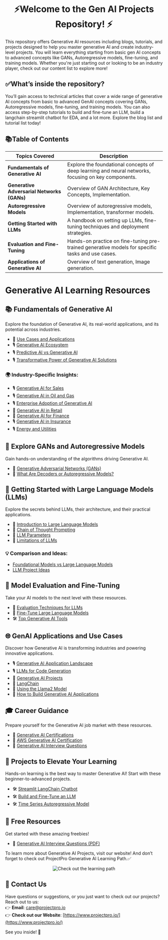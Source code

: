 # <div align="center">⚡Welcome to the Gen AI Projects Repository! ⚡</div>

This repository offers Generative AI resources including blogs, tutorials, and projects designed to help you master generative AI and create industry-level projects. You will learn everything starting from basic gen AI concepts to advanced concepts like GANs, Autoregressive models, fine-tuning, and training models. Whether you're just starting out or looking to be an industry player, check out our content list to explore more!

## ✅What’s inside the repository?  
You’ll gain access to technical articles that cover a wide range of generative AI concepts from basic to advanced GenAI concepts covering GANs, Autoregressive models, fine-tuning, and training models. You can also access step-by-step tutorials to build and fine-tune an LLM, build a langchain streamlit chatbot for EDA, and a lot more. Explore the blog list and tutorial list today! 

## 📚Table of Contents

| Topics Covered                        | Description                                                                                       |
|---------------------------------------|---------------------------------------------------------------------------------------------------|
| **Fundamentals of Generative AI**     | Explore the foundational concepts of deep learning and neural networks, focusing on key components.|
| **Generative Adversarial Networks (GANs)** | Overview of GAN Architecture, Key Concepts, Implementation.                                         |
| **Autoregressive Models**             | Overview of autoregressive models, Implementation, transformer models.                             |
| **Getting Started with LLMs**         | A handbook on setting up LLMs, fine-tuning techniques and deployment strategies.                   |
| **Evaluation and Fine-Tuning**        | Hands-on practice on fine-tuning pre-trained generative models for specific tasks and use cases.                 |
| **Applications of Generative AI**     | Overview of text generation, Image generation.                                                     |

# Generative AI Learning Resources

## 📚 Fundamentals of Generative AI
Explore the foundation of Generative AI, its real-world applications, and its potential across industries.

- 📝 [Use Cases and Applications](<https://www.projectpro.io/article/generative-ai-use-cases-and-applications/1011>)
- 🎙️ [Generative AI Ecosystem](<https://www.projectpro.io/podcast/title/generative-ai-ecosystem>)
- 🎙️ [Predictive AI vs Generative AI](<https://www.projectpro.io/podcast/title/predictive-ai-vs-generative-ai>)
- 🎙️ [Transformative Power of Generative AI Solutions](<https://www.projectpro.io/podcast/title/transformative-power-of-generative-ai-solutions>)

### 🌍 Industry-Specific Insights:
- 🎙️ [Generative AI for Sales](<https://www.projectpro.io/podcast/title/generative-ai-for-sales>)
- 🎙️ [Generative AI in Oil and Gas](<https://www.projectpro.io/podcast/title/generative-ai-in-oil-and-gas>)
- 🎙️ [Enterprise Adoption of Generative AI](<https://www.projectpro.io/podcast/title/enterprise-adoption-of-generative-ai>)
- 📝 [Generative AI in Retail](<https://www.projectpro.io/article/generative-ai-in-retail/1031>)
- 📝 [Generative AI for Finance](<https://www.projectpro.io/article/generative-ai-for-finance/1037>)
- 🎙️ [Generative AI in Insurance](<https://www.projectpro.io/podcast/title/generative-ai-in-insurance>)
- 🎙️ [Energy and Utilities](<https://www.projectpro.io/podcast/title/generative-ai-energy-and-utilities>)

## 🤖 Explore GANs and Autoregressive Models
Gain hands-on understanding of the algorithms driving Generative AI.

- 📝 [Generative Adversarial Networks (GANs)](<https://www.projectpro.io/article/generative-adversarial-networks-gan-based-projects-to-work-on/530>)
- 📝 [What Are Decoders or Autoregressive Models?](<https://www.projectpro.io/recipes/what-are-decoders-or-autoregressive-models-transformers>)

## 🧠 Getting Started with Large Language Models (LLMs)
Explore the secrets behind LLMs, their architecture, and their practical applications.

- 📝 [Introduction to Large Language Models](<https://www.projectpro.io/article/large-language-models/958>)
- 📝 [Chain of Thought Prompting](<https://www.projectpro.io/article/chain-of-thought-prompting-in-llms/981>)
- 📝 [LLM Parameters](<https://www.projectpro.io/article/llm-parameters/1029>)
- 📝 [Limitations of LLMs](<https://www.projectpro.io/article/llm-limitations/1045>)

### 💡 Comparison and Ideas:
- [Foundational Models vs Large Language Models](<https://www.projectpro.io/article/foundational-models-vs-large-language-models/893>)
- [LLM Project Ideas](<https://www.projectpro.io/article/llm-project-ideas/881>)

## 🔧 Model Evaluation and Fine-Tuning
Take your AI models to the next level with these resources.

- 📝 [Evaluation Techniques for LLMs](<https://www.projectpro.io/article/llm-evaluation/1032>)
- 📝 [Fine-Tune Large Language Models](<https://www.projectpro.io/article/fine-tune-llms/974>)
- 🛠️ [Top Generative AI Tools](<https://www.projectpro.io/article/generative-ai-tools/1035>)

## 🌐 GenAI Applications and Use Cases
Discover how Generative AI is transforming industries and powering innovative applications.

- 🎙️ [Generative AI Application Landscape](<https://www.projectpro.io/podcast/title/generative-ai-application-landscape>)
- 🎙️ [LLMs for Code Generation](<https://www.projectpro.io/podcast/title/llms-for-code-generation>)
- 📝 [Generative AI Projects](<https://www.projectpro.io/article/generative-ai-projects/1004>)
- 📝 [LangChain](<https://www.projectpro.io/article/langchain/894>)
- 📝 [Using the Llama2 Model](<https://www.projectpro.io/article/how-to-use-llama2-model/997>)
- 📝 [How to Build Generative AI Applications](https://www.projectpro.io/article/how-to-build-generative-ai-applications/1098)

## 🎓 Career Guidance
Prepare yourself for the Generative AI job market with these resources.

- 📝 [Generative AI Certifications](<https://www.projectpro.io/article/generative-ai-certifications/1017>)
- 📝 [AWS Generative AI Certification](<https://www.projectpro.io/article/aws-generative-ai-certification/1057>)
- 📝 [Generative AI Interview Questions](<https://www.projectpro.io/article/generative-ai-interview-questions-and-answers/1051>)

## 🚀 Projects to Elevate Your Learning
Hands-on learning is the best way to master Generative AI! Start with these beginner-to-advanced projects.

- 🛠️ [Streamlit LangChain Chatbot](<https://www.projectpro.io/project-use-case/streamlit-langchain-chatbot>)
- 🛠️ [Build and Fine-Tune an LLM](<https://www.projectpro.io/project-use-case/llm-project-for-beginners-to-build-and-fine-tune-an-llm>)
- 🛠️ [Time Series Autoregressive Model](<https://www.projectpro.io/project-use-case/time-series-projects-autoregressive-model-python>)

## 🎁 Free Resources
Get started with these amazing freebies!

- 📄 [Generative AI Interview Questions (PDF)](<https://www.projectpro.io/free-learning-resources/generative-ai-interview-questions-and-answers-pdf>)

To learn more about Generative AI Projects, visit our website! And don’t forget to check out ProjectPro Generative AI Learning Path.✅

<p align="center">
  <a href="https://www.projectpro.io/learning-paths/generative-ai-learning-path" target="_blank" style="text-decoration: none;">
    <img src="https://img.shields.io/badge/Check%20out%20the%20learning%20path-28a745?style=for-the-badge&logo=none&logoColor=white" alt="Check out the learning path">
  </a>
</p>

## 💬 Contact Us  
Have questions or suggestions, or you just want to check out our projects? Reach out to us:  
👉 **Email**: care@projectpro.io  
👉 **Check out our Website**: [https://www.projectpro.io/](https://www.projectpro.io/)  

See you inside! 👋
